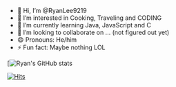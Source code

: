 - 👋 Hi, I’m @RyanLee9219
- 👀 I’m interested in Cooking, Traveling and CODING
- 🌱 I’m currently learning Java, JavaScript and C
- 💞️ I’m looking to collaborate on ... (not figured out yet)
- 😄 Pronouns: He/him
- ⚡ Fun fact: Maybe nothing LOL


[![Ryan's GitHub stats](https://github-readme-stats.vercel.app/api?username=RyanLee9219&show_icons=true&theme=radical)

[![Hits](https://hits.seeyoufarm.com/api/count/incr/badge.svg?url=https%3A%2F%2Fgithub.com%2Fgjbae1212%2Fhit-counter&count_bg=%233DC1C8&title_bg=%23F71730&icon=&icon_color=%23E7E7E7&title=hits&edge_flat=false)](https://hits.seeyoufarm.com)
